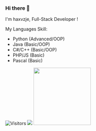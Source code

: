 ### Hi there 👋

I'm haxvzje, Full-Stack Developer !

My Languages Skill:
 + Python (Advanced/OOP)
 + Java (Basic/OOP)
 + C#/C++ (Basic/OOP)
 + PHP/JS (Basic)
 + Pascal (Basic)


<img alt="Visitors" src="https://komarev.com/ghpvc/?username=haxvzje&style=flat&labelColor=black&logo=github&label=Profile+Views&color=0d8ce0"/>
<img src="https://discord.c99.nl/widget/theme-4/787936379199291392.png" />
<img height="180em" src="https://github-readme-stats.vercel.app/api?username=haxvzje&show_icons=true&hide_border=true&&count_private=true&include_all_commits=true&theme=dracula" />

